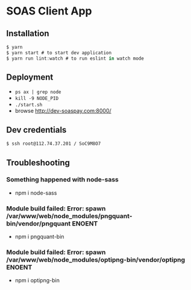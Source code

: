 # SOAS Client App

## Installation

```js
$ yarn
$ yarn start # to start dev application
$ yarn run lint:watch # to run eslint in watch mode
```

## Deployment

* ```ps ax | grep node```
* ```kill -9 NODE_PID```
* ```./start.sh```
* browse http://dev-soaspay.com:8000/

## Dev credentials

```sh
$ ssh root@112.74.37.201 / SoC9M8O7
```

## Troubleshooting

### Something happened with node-sass

* npm i node-sass

### Module build failed: Error: spawn /var/www/web/node_modules/pngquant-bin/vendor/pngquant ENOENT

* npm i pngquant-bin

### Module build failed: Error: spawn /var/www/web/node_modules/optipng-bin/vendor/optipng ENOENT

* npm i optipng-bin
